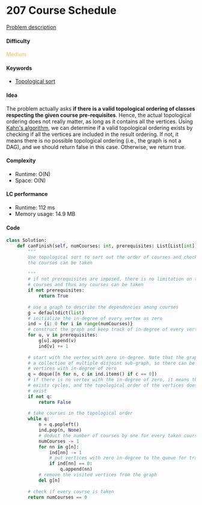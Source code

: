 207 Course Schedule  
=======================
[Problem description](https://leetcode.com/problems/course-schedule/)

#### Difficulty
<span style="color:#FABC60">Medium</span>

#### Keywords
- [Topological sort](../categories/topological_sort.md)


#### Idea
The problem actually asks **if there is a valid topological ordering of classes respecting the given course pre-requisites**. Hence, the actual topological ordering does not really matter, as long as it contains all the vertices. Using [Kahn's algorithm](https://www.geeksforgeeks.org/topological-sorting-indegree-based-solution/), we can determine if a valid topological ordering exists by checking if all the vertices are included in the result ordering. If not, it means there is no possible topological ordering (i.e., the graph is not a DAG), and we should return false in this case. Otherwise, we return true. 


#### Complexity
- Runtime: O(N)
- Space: O(N)
  
#### LC performance
- Runtime: 112 ms
- Memory usage: 14.9 MB

#### Code
```python
class Solution:
    def canFinish(self, numCourses: int, prerequisites: List[List[int]]) -> bool:
        """
        Use topological sort to sort out the order of courses and check if all 
        the courses can be taken 

        """
        # if not prerequisites are imposed, there is no limitation on taking 
        # courses and thus any courses can be taken
        if not prerequisites:
            return True
        
        # use a graph to describe the dependencies among courses
        g = defaultdict(list)
        # initialize the in-degree of every vertex as zero
        ind = {i: 0 for i in range(numCourses)}
        # construct the graph and keep track of in-degree of every vertex
        for u, v in prerequisites:
            g[u].append(v)
            ind[v] += 1
        
        # start with the vertex with zero in-degree. Note that the graph can be 
        # a collection of multiple disjoint sub-graph, so there can be multiple 
        # vertices with in-degree of zero
        q = deque([n for n, c in ind.items() if c == 0])
        # if there is no vertex with the in-degree of zero, it means there 
        # exists cycles, and the topological order of the vertices does not 
        # exist
        if not q:
            return False
        
        # take courses in the topological order
        while q:
            n = q.popleft()
            ind.pop(n, None)
            # deduct the number of courses by one for every taken course
            numCourses -= 1
            for nn in g[n]:
                ind[nn] -= 1
                # put vertices with zero in-degree to the queue for traversal
                if ind[nn] == 0:
                    q.append(nn)
            # remove the visited vertices from the graph
            del g[n]
        
        # check if every course is taken
        return numCourses == 0
```